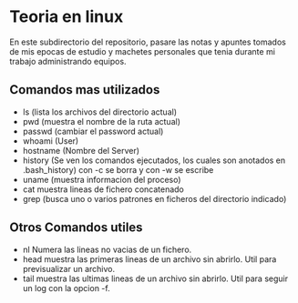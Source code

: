 # Teoria en linux
En este subdirectorio del repositorio, pasare las notas y apuntes tomados de mis epocas de estudio y machetes personales que tenia durante mi trabajo administrando equipos.

## Comandos mas utilizados

* ls (lista los archivos del directorio actual)
* pwd (muestra el nombre de la ruta actual)
* passwd (cambiar el password actual)
* whoami (User)
* hostname (Nombre del Server)
* history (Se ven los comandos ejecutados, los cuales son anotados en .bash_history) con -c se borra y con -w se escribe
* uname (muestra informacion del proceso)
* cat muestra lineas de fichero concatenado
* grep (busca uno o varios patrones en ficheros del directorio indicado)

## Otros Comandos utiles

* nl  Numera las lineas no vacias de un fichero.
* head muestra las primeras lineas de un archivo sin abrirlo. Util para previsualizar un archivo.
* tail muestra las ultimas lineas de un archivo sin abrirlo. Util para seguir un log con la opcion -f.
